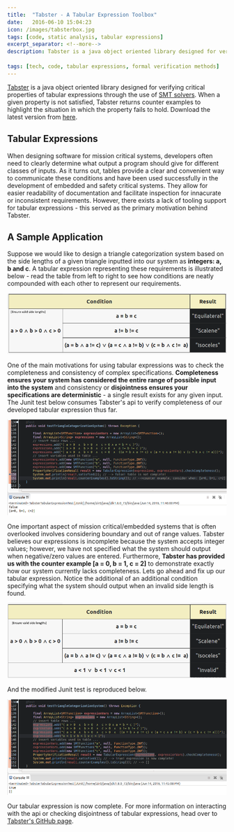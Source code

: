 ```yaml
---
title:  "Tabster - A Tabular Expression Toolbox"
date:   2016-06-10 15:04:23
icon: /images/tabsterbox.jpg
tags: [code, static analysis, tabular expressions]
excerpt_separator: <!--more-->
description: Tabster is a java object oriented library designed for verifying critical properties of tabular expressions through the use of [SMT solvers](https://en.wikipedia.org/wiki/Satisfiability_modulo_theories). When a given property is not satisfied, Tabster returns counter examples to highlight the situation in which the property fails to hold. <!--more--> Download the latest version from [here](https://github.com/Zir0-93/tabster/releases).

tags: [tech, code, tabular expressions, formal verification methods]
---
```

[Tabster](https://github.com/Zir0-93/tabster) is a java object oriented library designed for verifying critical properties of tabular expressions through the use of [SMT solvers](https://en.wikipedia.org/wiki/Satisfiability_modulo_theories). When a given property is not satisfied, Tabster returns counter examples to highlight the situation in which the property fails to hold. <!--more--> Download the latest version from [here](https://github.com/Zir0-93/tabster/releases).

## Tabular Expressions

When designing software for mission critical systems, developers often need to clearly determine what output a program should give for different classes of inputs. As it turns out, tables provide a clear and convenient way to communicate these conditions and have been used successfully in the development of embedded and safety critical systems. They allow for easier readability of documentation and facilitate inspection for innacurate or inconsistent requirements. However, there exists a lack of tooling support for tabular expressions - this served as the primary motivation behind Tabster.

## A Sample Application

Suppose we would like to design a triangle categorization system based on the side lengths of a given triangle inputted into our system as **integers: a, b and c**. A tabular expression representing these requirements is illustrated below - read the table from left to right to see how conditions are neatly compounded with each other to represent our requirements. 

    
![incompleteTabularExpression](/images/incomplete.png)

One of the main motivations for using tabular expressions was to check the completeness and consistency of complex specifications. **Completeness ensures your system has considered the entire range of possible input into the system** and consistency or **disjointness ensures your specifications are deterministic** - a single result exists for any given input. The Junit test below consumes Tabster's api to verify completeness of our developed tabular expression thus far.

![code1](/images/code1.PNG)

One important aspect of mission critical/embedded systems that is often overlooked involves considering boundary and out of range values. Tabster believes our expressions is incomplete because the system accepts integer values; however, we have not specified what the system should output when negative/zero values are entered. Furthermore, **Tabster has provided us with the counter example [a = 0, b = 1, c = 2]** to demonstrate exactly how our system currently lacks completeness. Lets go ahead and fix up our tabular expression. Notice the additional of an additional condition specifying what the system should output when an invalid side length is found.

![incompleteTabularExpression](/images/complete.PNG)

And the modified Junit test is reproduced below.

![code2](/images/code2.PNG)

Our tabular expression is now complete. For more information on interacting with the api or checking disjointness of tabular expressions, head over to [Tabster's GitHub page](https://github.com/Zir0-93/tabster).
